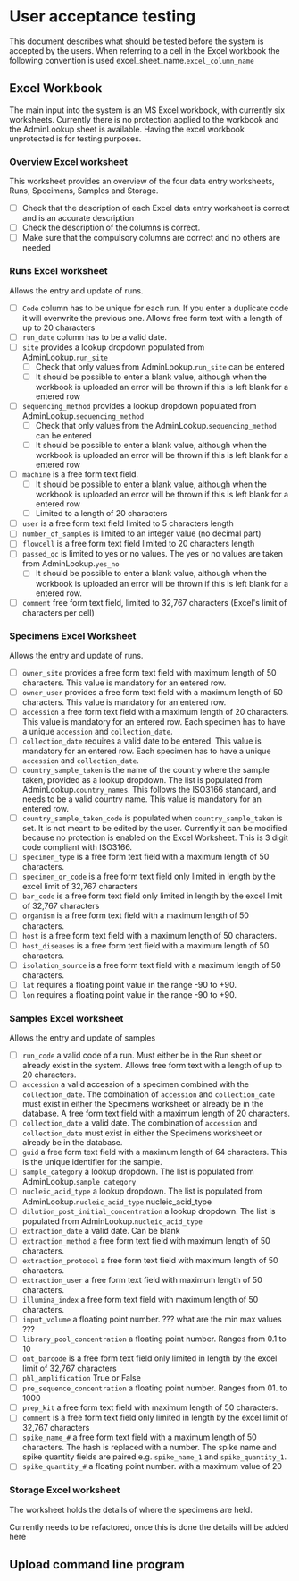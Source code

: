 # User acceptance testing

This document describes what should be tested before the system is accepted by the users. When referring to a cell in the Excel workbook the following convention is used excel_sheet_name.`excel_column_name`

## Excel Workbook

The main input into the system is an MS Excel workbook, with currently six worksheets. Currently there is no protection applied to the workbook and the AdminLookup sheet is available. Having the excel workbook unprotected is for testing purposes.

### Overview Excel worksheet

This worksheet provides an overview of the four data entry worksheets, Runs, Specimens, Samples and Storage.

- [ ] Check that the description of each Excel data entry worksheet is correct and is an accurate description
- [ ] Check the description of the columns is correct.
- [ ] Make sure that the compulsory columns are correct and no others are needed

### Runs Excel worksheet

Allows the entry and update of runs.

- [ ] `Code` column has to be unique for each run. If you enter a duplicate code it will overwrite the previous one. Allows free form text with a length of up to 20 characters
- [ ] `run_date` column has to be a valid date.
- [ ] `site` provides a lookup dropdown populated from AdminLookup.`run_site`
  - [ ] Check that only values from AdminLookup.`run_site` can be entered
  - [ ] It should be possible to enter a blank value, although when the workbook is uploaded an error will be thrown if this is left blank for a entered row
- [ ] `sequencing_method` provides a lookup dropdown populated from AdminLookup.`sequencing_method`
  - [ ] Check that only values from the AdminLookup.`sequencing_method` can be entered
  - [ ] It should be possible to enter a blank value, although when the workbook is uploaded an error will be thrown if this is left blank for a entered row
- [ ] `machine` is a free form text field.
  - [ ] It should be possible to enter a blank value, although when the workbook is uploaded an error will be thrown if this is left blank for a entered row
  - [ ] Limited to a length of 20 characters
- [ ] `user` is a free form text field limited to 5 characters length
- [ ] `number_of_samples` is limited to an integer value (no decimal part)
- [ ] `flowcell` is a free form text field limited to 20 characters length
- [ ] `passed_qc` is limited to yes or no values. The yes or no values are taken from AdminLookup.`yes_no`
  - [ ] It should be possible to enter a blank value, although when the workbook is uploaded an error will be thrown if this is left blank for a entered row.
- [ ] `comment` free form text field, limited to 32,767 characters (Excel's limit of characters per cell)

### Specimens Excel Worksheet

Allows the entry and update of runs.

- [ ] `owner_site` provides a free form text field with maximum length of 50 characters. This value is mandatory for an entered row.
- [ ] `owner_user` provides a free form text field with a maximum length of 50 characters. This value is mandatory for an entered row.
- [ ] `accession` a free form text field with a maximum length of 20 characters. This value is mandatory for an entered row. Each specimen has to have a unique `accession` and `collection_date`.
- [ ] `collection_date` requires a valid date to be entered. This value is mandatory for an entered row. Each specimen has to have a unique `accession` and `collection_date`.
- [ ] `country_sample_taken` is the name of the country where the sample taken, provided as a lookup dropdown. The list is populated from AdminLookup.`country_names`. This follows the ISO3166 standard, and needs to be a valid country name. This value is mandatory for an entered row.
- [ ] `country_sample_taken_code` is populated when `country_sample_taken` is set. It is not meant to be edited by the user. Currently it can be modified because no protection is enabled on the Excel Worksheet. This is 3 digit code compliant with ISO3166.
- [ ] `specimen_type` is a free form text field with a maximum length of 50 characters.
- [ ] `specimen_qr_code` is a free form text field only limited in length by the excel limit of 32,767 characters
- [ ] `bar_code` is a free form text field only limited in length by the excel limit of 32,767 characters
- [ ] `organism` is a free form text field with a maximum length of 50 characters.
- [ ] `host` is a free form text field with a maximum length of 50 characters.
- [ ] `host_diseases` is a free form text field with a maximum length of 50 characters.
- [ ] `isolation_source` is a free form text field with a maximum length of 50 characters.
- [ ] `lat` requires a floating point value in the range -90 to +90.
- [ ] `lon` requires a floating point value in the range -90 to +90.

### Samples Excel worksheet

Allows the entry and update of samples

- [ ] `run_code` a valid code of a run. Must either be in the Run sheet or already exist in the system. Allows free form text with a length of up to 20 characters.
- [ ] `accession` a valid accession of a specimen combined with the `collection_date`. The combination of `accession` and `collection_date` must exist in either the Specimens worksheet or already be in the database. A free form text field with a maximum length of 20 characters.
- [ ] `collection_date` a valid date. The combination of `accession` and `collection_date` must exist in either the Specimens worksheet or already be in the database.
- [ ] `guid` a free form text field with a maximum length of 64 characters. This is the unique identifier for the sample.
- [ ] `sample_category` a lookup dropdown. The list is populated from AdminLookup.`sample_category`
- [ ] `nucleic_acid_type` a lookup dropdown. The list is populated from AdminLookup.`nucleic_acid_type`.nucleic_acid_type
- [ ] `dilution_post_initial_concentration` a lookup dropdown. The list is populated from AdminLookup.`nucleic_acid_type`
- [ ] `extraction_date` a valid date. Can be blank
- [ ] `extraction_method` a free form text field with maximum length of 50 characters.
- [ ] `extraction_protocol` a free form text field with maximum length of 50 characters.
- [ ] `extraction_user` a free form text field with maximum length of 50 characters.
- [ ] `illumina_index` a free form text field with maximum length of 50 characters.
- [ ] `input_volume` a floating point number. ??? what are the min max values ???
- [ ] `library_pool_concentration` a floating point number. Ranges from 0.1 to 10
- [ ] `ont_barcode` is a free form text field only limited in length by the excel limit of 32,767 characters
- [ ] `phl_amplification` True or False
- [ ] `pre_sequence_concentration` a floating point number. Ranges from 01. to 1000
- [ ] `prep_kit` a free form text field with maximum length of 50 characters.
- [ ] `comment` is a free form text field only limited in length by the excel limit of 32,767 characters
- [ ] `spike_name_#` a free form text field with a maximum length of 50 characters. The hash is replaced with a number. The spike name and spike quantity fields are paired e.g. `spike_name_1` and `spike_quantity_1`.
- [ ] `spike_quantity_#` a floating point number. with a maximum value of 20

### Storage Excel worksheet

The worksheet holds the details of where the specimens are held.

Currently needs to be refactored, once this is done the details will be added here

## Upload command line program


